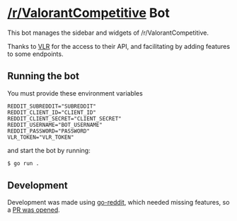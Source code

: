 # [/r/ValorantCompetitive](https://reddit.com/r/ValorantCompetitive) Bot

This bot manages the sidebar and widgets of /r/ValorantCompetitive.

Thanks to [VLR](https://vlr.gg) for the access to their API, and facilitating by adding features to some endpoints.

## Running the bot

You must provide these environment variables
```env
REDDIT_SUBREDDIT="SUBREDDIT"
REDDIT_CLIENT_ID="CLIENT_ID"
REDDIT_CLIENT_SECRET="CLIENT_SECRET"
REDDIT_USERNAME="BOT_USERNAME"
REDDIT_PASSWORD="PASSWORD"
VLR_TOKEN="VLR_TOKEN"
```

and start the bot by running:

```bash
$ go run .
```

## Development

Development was made using [go-reddit](https://github.com/vartanbeno/go-reddit), 
which needed missing features, so a [PR was opened](https://github.com/vartanbeno/go-reddit/pull/32).
